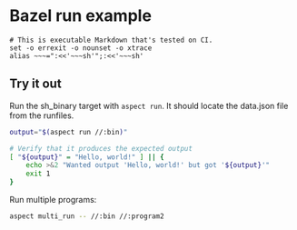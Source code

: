 # Bazel run example

    # This is executable Markdown that's tested on CI.
    set -o errexit -o nounset -o xtrace
    alias ~~~=":<<'~~~sh'";:<<'~~~sh'

## Try it out

Run the sh_binary target with `aspect run`.
It should locate the data.json file from the runfiles.

~~~sh
output="$(aspect run //:bin)"

# Verify that it produces the expected output
[ "${output}" = "Hello, world!" ] || {
    echo >&2 "Wanted output 'Hello, world!' but got '${output}'"
    exit 1
}
~~~

Run multiple programs:

~~~sh
aspect multi_run -- //:bin //:program2
~~~

